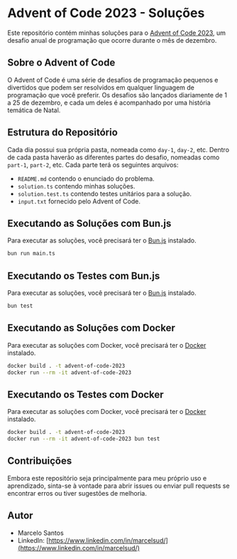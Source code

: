 # Advent of Code 2023 - Soluções

Este repositório contém minhas soluções para o [Advent of Code 2023](https://adventofcode.com/2023), um desafio anual de programação que ocorre durante o mês de dezembro.

## Sobre o Advent of Code

O Advent of Code é uma série de desafios de programação pequenos e divertidos que podem ser resolvidos em qualquer linguagem de programação que você preferir. Os desafios são lançados diariamente de 1 a 25 de dezembro, e cada um deles é acompanhado por uma história temática de Natal.

## Estrutura do Repositório

Cada dia possui sua própria pasta, nomeada como `day-1`, `day-2`, etc. Dentro de cada pasta haverão as diferentes partes do desafio, nomeadas como `part-1`, `part-2`, etc. Cada parte terá os seguintes arquivos:

- `README.md` contendo o enunciado do problema.
- `solution.ts` contendo minhas soluções.
- `solution.test.ts` contendo testes unitários para a solução.
- `input.txt` fornecido pelo Advent of Code.

## Executando as Soluções com Bun.js

Para executar as soluções, você precisará ter o [Bun.js](https://bun.sh/) instalado.

```bash
bun run main.ts
```

## Executando os Testes com Bun.js

Para executar as soluções, você precisará ter o [Bun.js](https://bun.sh/) instalado.

```bash
bun test
```

## Executando as Soluções com Docker

Para executar as soluções com Docker, você precisará ter o [Docker](https://www.docker.com/) instalado.

```bash
docker build . -t advent-of-code-2023
docker run --rm -it advent-of-code-2023
```

## Executando os Testes com Docker

Para executar as soluções com Docker, você precisará ter o [Docker](https://www.docker.com/) instalado.

```bash
docker build . -t advent-of-code-2023
docker run --rm -it advent-of-code-2023 bun test
```

## Contribuições

Embora este repositório seja principalmente para meu próprio uso e aprendizado, sinta-se à vontade para abrir issues ou enviar pull requests se encontrar erros ou tiver sugestões de melhoria.

## Autor

- Marcelo Santos
- LinkedIn: [https://www.linkedin.com/in/marcelsud/](https://www.linkedin.com/in/marcelsud/)
